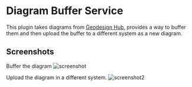 # Diagram Buffer Service
This plugin takes diagrams from [Geodesign Hub](https://www.geodesignhub.com/), provides a way to buffer them and then upload the buffer to a different system as a new diagram. 

## Screenshots
Buffer the diagram
![screenshot](https://i.imgur.com/1jSTd5U.png)

Upload the diagram in a different system. 
![screenshot2](https://i.imgur.com/QeOOEDE.png)
